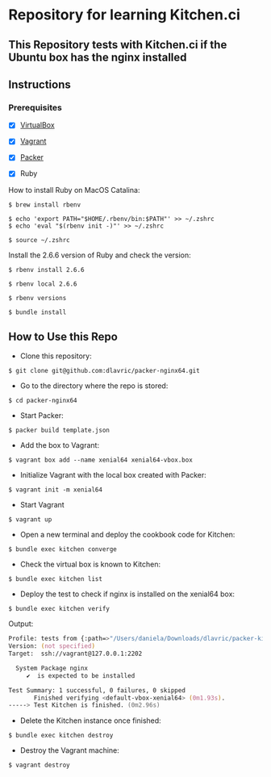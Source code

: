 # Repository for learning Kitchen.ci

## This Repository tests with Kitchen.ci if the Ubuntu box has the nginx installed

## Instructions

### Prerequisites
- [X] [VirtualBox](https://www.virtualbox.org/wiki/Downloads)

- [X] [Vagrant](https://www.vagrantup.com/downloads)

- [X] [Packer](https://www.packer.io/downloads)

- [X] Ruby

How to install Ruby on MacOS Catalina:

```shell
$ brew install rbenv

$ echo 'export PATH="$HOME/.rbenv/bin:$PATH"' >> ~/.zshrc
$ echo 'eval "$(rbenv init -)"' >> ~/.zshrc

$ source ~/.zshrc
```

Install the 2.6.6 version of Ruby and check the version:

```
$ rbenv install 2.6.6

$ rbenv local 2.6.6

$ rbenv versions

$ bundle install
```


## How to Use this Repo

- Clone this repository:
```shell
$ git clone git@github.com:dlavric/packer-nginx64.git
```

- Go to the directory where the repo is stored:
```shell
$ cd packer-nginx64
```

- Start Packer:
```shell
$ packer build template.json
```

- Add the box to Vagrant: 
```shell
$ vagrant box add --name xenial64 xenial64-vbox.box
```

- Initialize Vagrant with the local box created with Packer:
```shell
$ vagrant init -m xenial64
```

- Start Vagrant
```shell
$ vagrant up
```

- Open a new terminal and deploy the cookbook code for Kitchen:
```shell
$ bundle exec kitchen converge
```

- Check the virtual box is known to Kitchen:
```shell
$ bundle exec kitchen list
```

- Deploy the test to check if nginx is installed on the xenial64 box:
```shell
$ bundle exec kitchen verify
```

Output:
```zsh
Profile: tests from {:path=>"/Users/daniela/Downloads/dlavric/packer-kitchen-nginx/test/integration/default"} (tests from {:path=>".Users.daniela.Downloads.dlavric.packer-kitchen-nginx.test.integration.default"})
Version: (not specified)
Target:  ssh://vagrant@127.0.0.1:2202

  System Package nginx
     ✔  is expected to be installed

Test Summary: 1 successful, 0 failures, 0 skipped
       Finished verifying <default-vbox-xenial64> (0m1.93s).
-----> Test Kitchen is finished. (0m2.96s)
```

- Delete the Kitchen instance once finished:
```shell
$ bundle exec kitchen destroy
```

- Destroy the Vagrant machine:
```shell
$ vagrant destroy
```